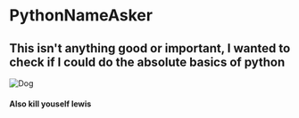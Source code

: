 # PythonNameAsker
## This isn't anything good or important, I wanted to check if I could do the absolute basics of python
![Dog](https://github.com/HowlGoetia/PythonNameAsker/assets/134745486/703e2621-0f2f-4d12-b5cf-66b1cb2ed93b)
#### Also kill youself lewis
